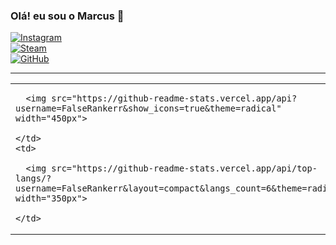 ### Olá! eu sou o Marcus 👋

[![Instagram](https://img.shields.io/badge/Instagram-%23E4405F.svg?style=for-the-badge&logo=Instagram&logoColor=white)](https://www.instagram.com/fla.marcola)  
[![Steam](https://img.shields.io/badge/steam-%23000000.svg?style=for-the-badge&logo=steam&logoColor=white)](https://steamcommunity.com/id/falseranker)  
[![GitHub](https://img.shields.io/badge/github-%23121011.svg?style=for-the-badge&logo=github&logoColor=white)](https://github.com/FalseRankerr)

---

<table>
  <tr>
    <td>

      <img src="https://github-readme-stats.vercel.app/api?username=FalseRankerr&show_icons=true&theme=radical" width="450px">

    </td>
    <td>

      <img src="https://github-readme-stats.vercel.app/api/top-langs/?username=FalseRankerr&layout=compact&langs_count=6&theme=radical" width="350px">

    </td>
  </tr>
</table>
